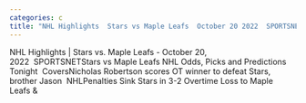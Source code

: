 ```yaml
---
categories: c
title: "NHL Highlights  Stars vs Maple Leafs  October 20 2022  SPORTSNET"
---
```

NHL Highlights | Stars vs. Maple Leafs - October 20, 2022&nbsp;&nbsp;SPORTSNETStars vs Maple Leafs NHL Odds, Picks and Predictions Tonight&nbsp;&nbsp;CoversNicholas Robertson scores OT winner to defeat Stars, brother Jason&nbsp;&nbsp;NHLPenalties Sink Stars in 3-2 Overtime Loss to Maple Leafs&nbsp;&